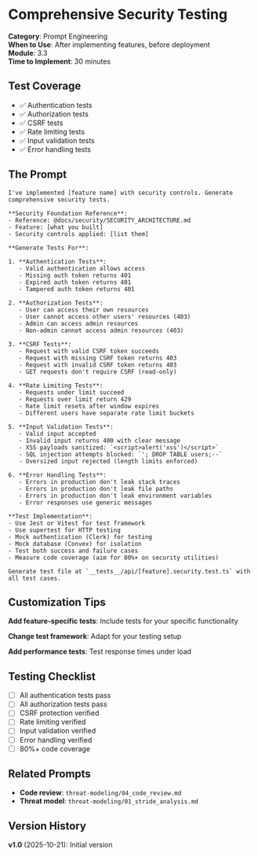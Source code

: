 # Comprehensive Security Testing

**Category**: Prompt Engineering  
**When to Use**: After implementing features, before deployment  
**Module**: 3.3  
**Time to Implement**: 30 minutes

## Test Coverage

- ✅ Authentication tests
- ✅ Authorization tests
- ✅ CSRF tests
- ✅ Rate limiting tests
- ✅ Input validation tests
- ✅ Error handling tests

## The Prompt

```
I've implemented [feature name] with security controls. Generate comprehensive security tests.

**Security Foundation Reference**:
- Reference: @docs/security/SECURITY_ARCHITECTURE.md
- Feature: [what you built]
- Security controls applied: [list them]

**Generate Tests For**:

1. **Authentication Tests**:
   - Valid authentication allows access
   - Missing auth token returns 401
   - Expired auth token returns 401
   - Tampered auth token returns 401

2. **Authorization Tests**:
   - User can access their own resources
   - User cannot access other users' resources (403)
   - Admin can access admin resources
   - Non-admin cannot access admin resources (403)

3. **CSRF Tests**:
   - Request with valid CSRF token succeeds
   - Request with missing CSRF token returns 403
   - Request with invalid CSRF token returns 403
   - GET requests don't require CSRF (read-only)

4. **Rate Limiting Tests**:
   - Requests under limit succeed
   - Requests over limit return 429
   - Rate limit resets after window expires
   - Different users have separate rate limit buckets

5. **Input Validation Tests**:
   - Valid input accepted
   - Invalid input returns 400 with clear message
   - XSS payloads sanitized: `<script>alert('xss')</script>`
   - SQL injection attempts blocked: `'; DROP TABLE users;--`
   - Oversized input rejected (length limits enforced)

6. **Error Handling Tests**:
   - Errors in production don't leak stack traces
   - Errors in production don't leak file paths
   - Errors in production don't leak environment variables
   - Error responses use generic messages

**Test Implementation**:
- Use Jest or Vitest for test framework
- Use supertest for HTTP testing
- Mock authentication (Clerk) for testing
- Mock database (Convex) for isolation
- Test both success and failure cases
- Measure code coverage (aim for 80%+ on security utilities)

Generate test file at `__tests__/api/[feature].security.test.ts` with all test cases.
```

## Customization Tips

**Add feature-specific tests**:
Include tests for your specific functionality

**Change test framework**:
Adapt for your testing setup

**Add performance tests**:
Test response times under load

## Testing Checklist

- [ ] All authentication tests pass
- [ ] All authorization tests pass
- [ ] CSRF protection verified
- [ ] Rate limiting verified
- [ ] Input validation verified
- [ ] Error handling verified
- [ ] 80%+ code coverage

## Related Prompts

- **Code review**: `threat-modeling/04_code_review.md`
- **Threat model**: `threat-modeling/01_stride_analysis.md`

## Version History

**v1.0** (2025-10-21): Initial version
